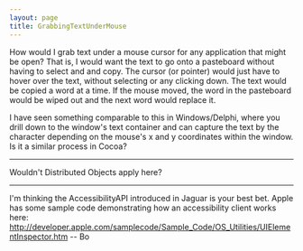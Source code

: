 ```yaml
---
layout: page
title: GrabbingTextUnderMouse
---
```


How would I grab text under a mouse cursor for any application that might be open?  That is, I would want the text to go onto a pasteboard without having to select and and copy.  The cursor (or pointer) would just have to hover over the text, without selecting or any clicking down.  The text would be copied a word at a time.  If the mouse moved, the word in the pasteboard would be wiped out and the next word would replace it.

I have seen something comparable to this in Windows/Delphi, where you drill down to the window's text container and can capture the text by the character depending on the mouse's x and y coordinates within the window.  Is it a similar process in Cocoa?

----

Wouldn't Distributed Objects apply here?

----

I'm thinking the AccessibilityAPI introduced in Jaguar is your best bet.  Apple has some sample code demonstrating how an accessibility client works here: http://developer.apple.com/samplecode/Sample_Code/OS_Utilities/UIElementInspector.htm  -- Bo

